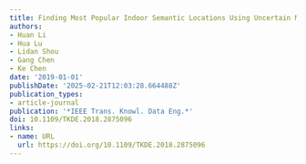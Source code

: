 ```yaml
---
title: Finding Most Popular Indoor Semantic Locations Using Uncertain Mobility Data
authors:
- Huan Li
- Hua Lu
- Lidan Shou
- Gang Chen
- Ke Chen
date: '2019-01-01'
publishDate: '2025-02-21T12:03:28.664488Z'
publication_types:
- article-journal
publication: '*IEEE Trans. Knowl. Data Eng.*'
doi: 10.1109/TKDE.2018.2875096
links:
- name: URL
  url: https://doi.org/10.1109/TKDE.2018.2875096
---
```

